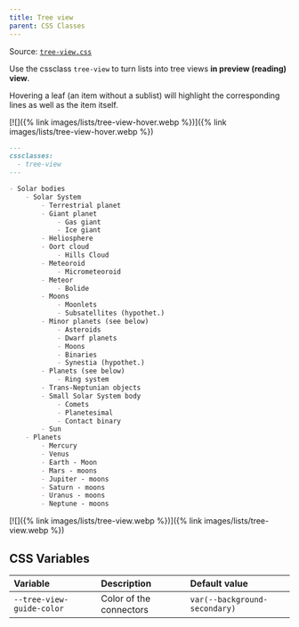 ```yaml
---
title: Tree view
parent: CSS Classes
---
```


Source: [`tree-view.css`](https://github.com/ElsaTam/obsidian-fancy-a-story/blob/main/snippets/editor/cssclasses/tree-view.css)

Use the cssclass `tree-view` to turn lists into tree views **in preview (reading) view**.

Hovering a leaf (an item without a sublist) will highlight the corresponding lines as well as the item itself.

[![]({% link images/lists/tree-view-hover.webp %})]({% link images/lists/tree-view-hover.webp %})


```md
---
cssclasses:
  - tree-view
---

- Solar bodies
    - Solar System
        - Terrestrial planet
        - Giant planet
            - Gas giant
            - Ice giant
        - Heliosphere
        - Oort cloud
            - Hills Cloud
        - Meteoroid
            - Micrometeoroid
        - Meteor
            - Bolide
        - Moons
            - Moonlets
            - Subsatellites (hypothet.)
        - Minor planets (see below)
            - Asteroids
            - Dwarf planets
            - Moons
            - Binaries
            - Synestia (hypothet.)
        - Planets (see below)
            - Ring system
        - Trans-Neptunian objects
        - Small Solar System body
            - Comets
            - Planetesimal
            - Contact binary
        - Sun
    - Planets
        - Mercury
        - Venus
        - Earth - Moon
        - Mars - moons
        - Jupiter - moons
        - Saturn - moons
        - Uranus - moons
        - Neptune - moons
```

[![]({% link images/lists/tree-view.webp %})]({% link images/lists/tree-view.webp %})


## CSS Variables

| Variable | Description | Default value |
|:---------|:------------|:--------------|
| `--tree-view-guide-color` | Color of the connectors | `var(--background-secondary)` |